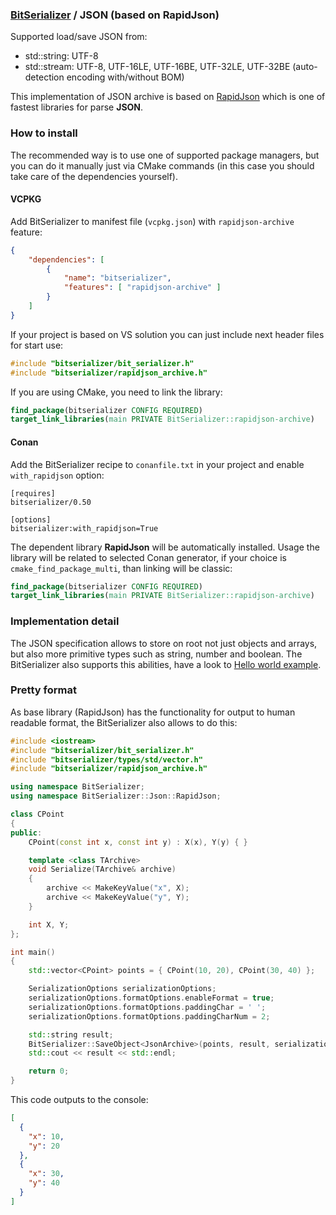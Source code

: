 ### [BitSerializer](../README.md) / JSON (based on RapidJson)

Supported load/save JSON from:

- std::string: UTF-8
- std::stream: UTF-8, UTF-16LE, UTF-16BE, UTF-32LE, UTF-32BE (auto-detection encoding with/without BOM)

This implementation of JSON archive is based on [RapidJson](https://github.com/Tencent/rapidjson) which is one of fastest libraries for parse **JSON**.

### How to install
The recommended way is to use one of supported package managers, but you can do it manually just via CMake commands (in this case you should take care of the dependencies yourself).
#### VCPKG
Add BitSerializer to manifest file (`vcpkg.json`) with `rapidjson-archive` feature:
```json
{
    "dependencies": [
        {
            "name": "bitserializer",
            "features": [ "rapidjson-archive" ]
        }
    ]
}
```
If your project is based on VS solution you can just include next header files for start use:
```cpp
#include "bitserializer/bit_serializer.h"
#include "bitserializer/rapidjson_archive.h"
```
If you are using CMake, you need to link the library:
```cmake
find_package(bitserializer CONFIG REQUIRED)
target_link_libraries(main PRIVATE BitSerializer::rapidjson-archive)
```
#### Conan
Add the BitSerializer recipe to `conanfile.txt` in your project and enable `with_rapidjson` option:
```
[requires]
bitserializer/0.50

[options]
bitserializer:with_rapidjson=True
```
The dependent library **RapidJson** will be automatically installed.
Usage the library will be related to selected Conan generator, if your choice is `cmake_find_package_multi`, than linking will be classic:
```cmake
find_package(bitserializer CONFIG REQUIRED)
target_link_libraries(main PRIVATE BitSerializer::rapidjson-archive)
```

### Implementation detail
The JSON specification allows to store on root not just objects and arrays, but also more primitive types such as string, number and boolean.
The BitSerializer also supports this abilities, have a look to [Hello world example](../samples/hello_world/hello_world.cpp).

### Pretty format
As base library (RapidJson) has the functionality for output to human readable format, the BitSerializer also allows to do this:
```cpp
#include <iostream>
#include "bitserializer/bit_serializer.h"
#include "bitserializer/types/std/vector.h"
#include "bitserializer/rapidjson_archive.h"

using namespace BitSerializer;
using namespace BitSerializer::Json::RapidJson;

class CPoint
{
public:
	CPoint(const int x, const int y) : X(x), Y(y) { }

	template <class TArchive>
	void Serialize(TArchive& archive)
	{
		archive << MakeKeyValue("x", X);
		archive << MakeKeyValue("y", Y);
	}

	int X, Y;
};

int main()
{
	std::vector<CPoint> points = { CPoint(10, 20), CPoint(30, 40) };

	SerializationOptions serializationOptions;
	serializationOptions.formatOptions.enableFormat = true;
	serializationOptions.formatOptions.paddingChar = ' ';
	serializationOptions.formatOptions.paddingCharNum = 2;

	std::string result;
	BitSerializer::SaveObject<JsonArchive>(points, result, serializationOptions);
	std::cout << result << std::endl;

	return 0;
}
```
This code outputs to the console:
```json
[
  {
    "x": 10,
    "y": 20
  },
  {
    "x": 30,
    "y": 40
  }
]
```